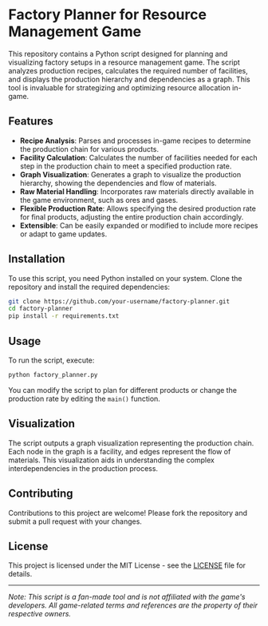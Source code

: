 
# Factory Planner for Resource Management Game

This repository contains a Python script designed for planning and visualizing factory setups in a resource management game. The script analyzes production recipes, calculates the required number of facilities, and displays the production hierarchy and dependencies as a graph. This tool is invaluable for strategizing and optimizing resource allocation in-game.

## Features

- **Recipe Analysis**: Parses and processes in-game recipes to determine the production chain for various products.
- **Facility Calculation**: Calculates the number of facilities needed for each step in the production chain to meet a specified production rate.
- **Graph Visualization**: Generates a graph to visualize the production hierarchy, showing the dependencies and flow of materials.
- **Raw Material Handling**: Incorporates raw materials directly available in the game environment, such as ores and gases.
- **Flexible Production Rate**: Allows specifying the desired production rate for final products, adjusting the entire production chain accordingly.
- **Extensible**: Can be easily expanded or modified to include more recipes or adapt to game updates.

## Installation

To use this script, you need Python installed on your system. Clone the repository and install the required dependencies:

```bash
git clone https://github.com/your-username/factory-planner.git
cd factory-planner
pip install -r requirements.txt
```

## Usage

To run the script, execute:

```bash
python factory_planner.py
```

You can modify the script to plan for different products or change the production rate by editing the `main()` function.

## Visualization

The script outputs a graph visualization representing the production chain. Each node in the graph is a facility, and edges represent the flow of materials. This visualization aids in understanding the complex interdependencies in the production process.

## Contributing

Contributions to this project are welcome! Please fork the repository and submit a pull request with your changes.

## License

This project is licensed under the MIT License - see the [LICENSE](LICENSE) file for details.

---

*Note: This script is a fan-made tool and is not affiliated with the game's developers. All game-related terms and references are the property of their respective owners.*
